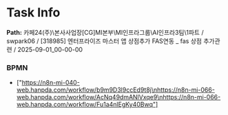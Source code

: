 # Task Info

**Path:** 카페24(주)\본사사업장\[CG]MI본부\MI인프라그룹\AI인프라3팀\1파트 / swpark06 / [318985] 엔터프라이즈 마스터 앱 상점추가 FAS연동 _ fas 상점 추가관련 / 2025-09-01_00-00-00

### BPMN
- ["https://n8n-mi-040-web.hanpda.com/workflow/b9m9D3l9ccEd9t8j\nhttps://n8n-mi-066-web.hanpda.com/workflow/AcNq49dmANlVxqe9\nhttps://n8n-mi-066-web.hanpda.com/workflow/Fu1a4nlEgKy40Bwq"]

